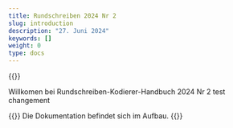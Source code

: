 ```yaml
---
title: Rundschreiben 2024 Nr 2
slug: introduction
description: "27. Juni 2024"
keywords: []
weight: 0
type: docs
---
```


  

{{<printButton>}}
  
  

Willkomen bei Rundschreiben-Kodierer-Handbuch 2024 Nr 2 test changement

{{<alert color="info">}}
Die Dokumentation befindet sich im Aufbau.
{{</alert>}}
